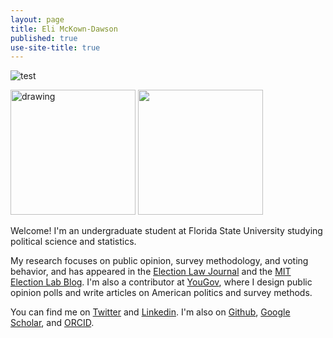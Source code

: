 ```yaml
---
layout: page
title: Eli McKown-Dawson
published: true
use-site-title: true
---
```


![test](./img/Headshot.jpg)

<img src="/img/Headshot.jpg" alt="drawing" width="200"/>



<img src="https://github.com/eli-mckown-dawson/eli-mckown-dawson.github.io/blob/a1acd6528abe70319b41868ce35d1a81561e5b17/img/Headshot.jpg" width="200" />

Welcome! I'm an undergraduate student at Florida State University studying political science and statistics. 

My research focuses on public opinion, survey methodology, and voting behavior, and has appeared in the [Election Law Journal](https://www.liebertpub.com/doi/abs/10.1089/elj.2022.0064) and the [MIT Election Lab Blog](https://electionlab.mit.edu/author/678). I'm also a contributor at [YouGov](https://today.yougov.com/people/eli.mckown-dawson), where I design public opinion polls and write articles on American politics and survey methods. 

You can find me on [Twitter](https://twitter.com/emckowndawson) and [Linkedin](https://www.linkedin.com/in/eli-mckown-dawson). I'm also on [Github](https://github.com/eli-mckown-dawson), [Google Scholar](https://scholar.google.com/citations?user=-stdPpQAAAAJ&hl=en), and [ORCID](https://orcid.org/0000-0003-4209-6963). 
